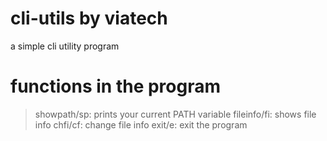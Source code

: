 # cli-utils by viatech
a simple cli utility program

# functions in the program
> showpath/sp: prints your current PATH variable
> fileinfo/fi: shows file info
> chfi/cf: change file info
> exit/e: exit the program